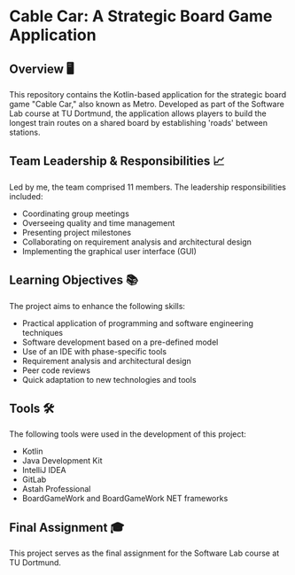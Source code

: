# Cable Car: A Strategic Board Game Application

## Overview 🖥️

This repository contains the Kotlin-based application for the strategic board game "Cable Car," also known as Metro. Developed as part of the Software Lab course at TU Dortmund, the application allows players to build the longest train routes on a shared board by establishing 'roads' between stations.

## Team Leadership & Responsibilities 📈

Led by me, the team comprised 11 members. The leadership responsibilities included:

- Coordinating group meetings
- Overseeing quality and time management
- Presenting project milestones
- Collaborating on requirement analysis and architectural design
- Implementing the graphical user interface (GUI)

## Learning Objectives 📚

The project aims to enhance the following skills:

- Practical application of programming and software engineering techniques
- Software development based on a pre-defined model
- Use of an IDE with phase-specific tools
- Requirement analysis and architectural design
- Peer code reviews
- Quick adaptation to new technologies and tools

## Tools 🛠️

The following tools were used in the development of this project:

- Kotlin
- Java Development Kit
- IntelliJ IDEA
- GitLab
- Astah Professional
- BoardGameWork and BoardGameWork NET frameworks

## Final Assignment 🎓

This project serves as the final assignment for the Software Lab course at TU Dortmund.
